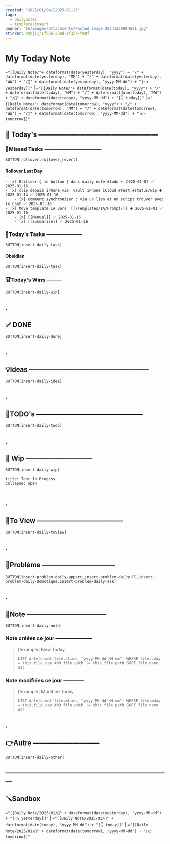 ```yaml
---
created: "2025/01/04/📒2025-01-23"
tags:
  - dailynotes
  - template/insert
banner: "IA/images/attachments/Pasted image 20241228004521.jpg"
sticker: emoji//1f636-200d-1f32b-fe0f
---
```

# My Today Note

`="[[Daily Note/"+ dateformat(date(yesterday), "yyyy") + "/" + dateformat(date(yesterday), "MM") + "/" + dateformat(date(yesterday), "WW") + "/📒" + dateformat(date(yesterday), "yyyy-MM-dd") + "|👈 yesterday]]"` | `="[[Daily Note/"+ dateformat(date(today), "yyyy") + "/" + dateformat(date(today), "MM") + "/" + dateformat(date(today), "WW") + "/📒" + dateformat(date(today), "yyyy-MM-dd") + "|👇 today]]"` | `="[[Daily Note/"+ dateformat(date(tomorrow), "yyyy") + "/" + dateformat(date(tomorrow), "MM") + "/" + dateformat(date(tomorrow), "WW") + "/📒" + dateformat(date(tomorrow), "yyyy-MM-dd") + "|👉 tomorrow]]"`

## 📅 Today's ——————————————————

### 🥷Missed Tasks ———————————

`BUTTON[rollover,rollover_revert]`
#### Rollover Last Day


	- [x] Utiliser { id button } dans daily note #todo ➕ 2025-01-07 ✅ 2025-01-16
	- [x] clip depuis iPhone via  vault iPhone iCloud #test #status/wip ➕ 2025-01-14 ✅ 2025-01-16
		- [x] comment synchroniser : via un lien et un script trouver avec le Chat ✅ 2025-01-16
	- [x] Move template IA vers  [[/Templates/IA/Prompt/]] ➕ 2025-01-01 ✅ 2025-01-16
		- [x] [[Manual]] ✅ 2025-01-16
		- [x] [[Summarize]] ✅ 2025-01-16



### 🚀Today's Tasks ———————

 `BUTTON[insert-daily-task]`
 
#### Obsidian

`BUTTON[insert-daily-task]`

### 🏆Today's Wins ———

`BUTTON[insert-daily-win]`

## .
## ✅ DONE 

 `BUTTON[insert-daily-done]`
 
## .
## 💡Ideas ——————————————————

 `BUTTON[insert-daily-idea]`
 
## .
## 📎TODO's ————————————————

`BUTTON[insert-daily-todo]`

## .
## 🚧 Wip ——————————

`BUTTON[insert-daily-wip]`
 

`````ad-example
title: Test In Progess
collapse: open


`````



## .
## 👀To View —————————————

`BUTTON[insert-daily-toview]`

## .
## 🚨Problème ———————————

`BUTTON[insert-problem-daily-appart,insert-problem-daily-PC,insert-problem-daily-domotique,insert-problem-daily-ask]`

## .
## 📝Note ————————————

`BUTTON[insert-daily-note]`


### Note créées ce jour ———————
> [!example] New Today
> ```dataview
> LIST dateformat(file.ctime, "yyyy-MM-dd HH:mm") WHERE file.cday = this.file.day AND file.path != this.file.path SORT file.name asc
> ```
> 
### Note modifiées ce jour ————
> [!example] Modified Today
> ```dataview 
> LIST dateformat(file.mtime, "yyyy-MM-dd HH:mm") WHERE file.mday = this.file.day AND file.path != this.file.path SORT file.name asc
> ```
> 

## .
## 👉Autre ——————————

`BUTTON[insert-daily-other]`


## —————————————————————————
## 🪛Sandbox 







`="[[Daily Note/2025/01/📒" + dateformat(date(yesterday), "yyyy-MM-dd") + "|👈 yesterday]]"` | `="[[Daily Note/2025/01/📒" + dateformat(date(today), "yyyy-MM-dd") + "|👇 today]]"` | `="[[Daily Note/2025/01/📒" + dateformat(date(tomorrow), "yyyy-MM-dd") + "|👉 tomorrow]]"`
